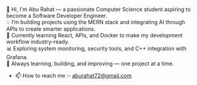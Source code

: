 👋 Hi, I'm Abu Rahat — a passionate Computer Science student aspiring to become a Software Developer Engineer.  
💡 I’m building projects using the MERN stack and integrating AI through APIs to create smarter applications.  
🚀 Currently learning React, APIs, and Docker to make my development workflow industry-ready.  
📊 Exploring system monitoring, security tools, and C++ integration with Grafana.  
🎯 Always learning, building, and improving — one project at a time.
- 📫 How to reach me :- aburahat72@gmail.com

<!---
aburahat72/aburahat72 is a ✨ special ✨ repository because its `README.md` (this file) appears on your GitHub profile.
You can click the Preview link to take a look at your changes.
--->
